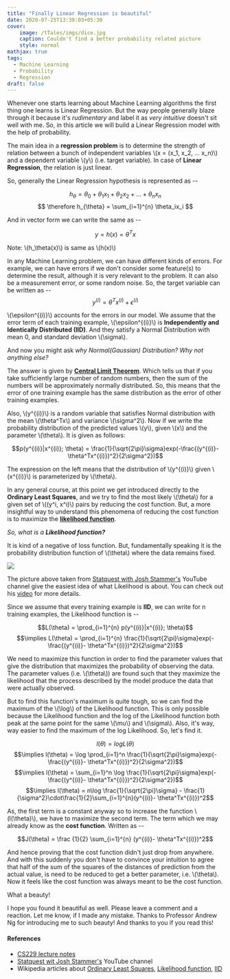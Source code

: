 ```yaml
---
title: "Finally Linear Regression is beautiful"
date: 2020-07-25T13:39:03+05:30
cover:
    image: /tTales/imgs/dice.jpg
    caption: Couldn't find a better probability related picture
    style: normal
mathjax: true
tags:
  - Machine Learning
  - Probability
  - Regression
draft: false
---
```

Whenever one starts learning about Machine Learning algorithms the first thing one learns is Linear Regression. But the way people generally blaze through it because it's *rudimentary* and label it as *very intuitive* doesn't sit well with me. So, in this article we will build a Linear Regression model with the help of probability.

The main idea in a **regression problem** is to determine the strength of relation between a bunch of independent variables \\(x = (x_1, x_2, ... x_n)\\) and a dependent variable \\(y\\) (i.e. target variable). In case of **Linear Regression**, the relation is just linear.

So, generally the Linear Regression hypothesis is represented as --

$$ h_{\theta} = \theta_0 + \theta_1x_1 + \theta_2x_2 + ... + \theta_nx_n $$
$$ \therefore h_{\theta} = \sum_{i=1}^{n} \theta_ix_i $$

And in vector form we can write the same as --

$$ y = h(x) = \theta^Tx  $$

Note: \\(h_\theta(x)\\) is same as \\(h(x)\\)

In any Machine Learning problem, we can have different kinds of errors. For example, we can have errors if we don't consider some feature(s) to determine the result, although it is very relevant to the problem. It can also be a measurement error, or some random noise. So, the target variable can be written as --
$$ y^{(i)} = \theta^Tx^{(i)} + \epsilon^{(i)} $$

\\(\epsilon^{(i)}\\) accounts for the errors in our model. We assume that the error term of each training example, \\(\epsilon^{(i)}\\) is **Independently and Identically Distributed (IID)**. And they satisfy a Normal Distribution with mean 0, and standard deviation \\(\sigma\\).

And now you might ask *why Normal(Gaussian) Distribution? Why not anything else?*

The answer is given by [**Central Limit Theorem**](https://www.youtube.com/watch?v=YAlJCEDH2uY). Which tells us that if you take sufficiently large number of random numbers, then the sum of the numbers will be approximately normally distributed. So, this means that the error of one training example has the same distribution as the error of other training examples.

Also, \\(y^{(i)}\\) is a random variable that satisfies Normal distribution with the mean \\(\theta^Tx\\) and variance \\(\sigma^2\\). Now if we write the probability distribution of the predicted values \\(y\\), given \\(x\\) and the parameter \\(\theta\\). It is given as follows:

$$p(y^{(i)}|x^{(i)}; \theta) = \frac{1}{\sqrt{2\pi}\sigma}exp(-\frac{(y^{(i)}- \theta^Tx^{(i)})^2}{2\sigma^2})$$

The expression on the left means that the distribution of \\(y^{(i)}\\) given \\(x^{(i)}\\) is parameterized by \\(\theta\\).

In any general course, at this point we get introduced directly to the **Ordinary Least Squares**, and we try to find the most likely \\(\theta\\) for a given set of \\((y^i, x^i)\\) pairs by reducing the cost function. But, a more insightful way to understand this phenomena of reducing the cost function is to maximize the [**likelihood function**](https://en.wikipedia.org/wiki/Likelihood_function).

*So, what is a **Likelihood function?***

It is kind of a negative of loss function. But, fundamentally speaking it is the probability distribution function of \\(\theta\\) where the data remains fixed.

![](/tTales/imgs/Likelihood.png)

The picture above taken from [Statquest with Josh Stammer's](https://www.youtube.com/channel/UCtYLUTtgS3k1Fg4y5tAhLbw) YouTube channel give the easiest idea of what Likelihood is about. You can check out his [video](https://www.youtube.com/watch?v=pYxNSUDSFH4) for more details.

 Since we assume that every training example is **IID**, we can write for n training examples, the Likelihood function is --

 $$L(\theta) = \prod_{i=1}^{n} p(y^{(i)}|x^{(i)}; \theta)$$
 $$\implies L(\theta) = \prod_{i=1}^{n} \frac{1}{\sqrt{2\pi}\sigma}exp(-\frac{(y^{(i)}- \theta^Tx^{(i)})^2}{2\sigma^2})$$

We need to maximize this function in order to find the parameter values that give the distribution that maximizes the probability of observing the data. The parameter values (i.e. \\(\theta\\)) are found such that they maximize the likelihood that the process described by the model produce the data that were actually observed.

But to find this function's maximum is quite tough, so we can find the maximum of the \\(\log\\) of the Likelihood function. This is only possible because the Likelihood function and the log of the Likelihood function both peak at the same point for the same \\(\mu\\) and \\(\sigma\\). Also, it's way, way easier to find the maximum of the log Likelihood. So, let's find it.

$$l(\theta) = log L(\theta)$$
$$\implies l(\theta) = \log \prod_{i=1}^n \frac{1}{\sqrt{2\pi}\sigma}exp(-\frac{(y^{(i)}- \theta^Tx^{(i)})^2}{2\sigma^2})$$
$$\implies l(\theta) = \sum_{i=1}^n \log \frac{1}{\sqrt{2\pi}\sigma}exp(-\frac{(y^{(i)}- \theta^Tx^{(i)})^2}{2\sigma^2})$$
$$\implies l(\theta) = n\log \frac{1}{\sqrt{2\pi}\sigma} - \frac{1}{\sigma^2}\cdot\frac{1}{2}\sum_{i=1}^{n}(y^{(i)}- \theta^Tx^{(i)})^2$$

As, the first term is a constant anyway so to increase the function \\(l(\theta)\\), we have to maximize the second term. The term which we may already know as the **cost function**. Written as --

$$J(\theta) = \frac {1}{2} \sum_{i=1}^{n} (y^{(i)}- \theta^Tx^{(i)})^2$$

And hence proving that the cost function didn't just drop from anywhere. And with this suddenly you don't have to convince your intuition to agree that half of the sum of the squares of the distances of prediction from the actual value, is need to be reduced to get a better parameter, i.e. \\(\theta\\). Now it feels like the cost function was always meant to be the cost function.

What a beauty!

I hope you found it beautiful as well. Please leave a comment and a reaction. Let me know, if I made any mistake. Thanks to Professor Andrew Ng for introducing me to such beauty! And thanks to you if you read this!

#### References
- [CS229 lecture notes](http://cs229.stanford.edu/syllabus-autumn2018.html)
- [Statquest wit Josh Stammer's](https://www.youtube.com/channel/UCtYLUTtgS3k1Fg4y5tAhLbw) YouTube channel
- Wikipedia articles about [Ordinary Least Squares](https://en.wikipedia.org/wiki/Ordinary_least_squares), [Likelihood function](https://en.wikipedia.org/wiki/Likelihood_function), [IID](https://en.wikipedia.org/wiki/Independent_and_identically_distributed_random_variables)
